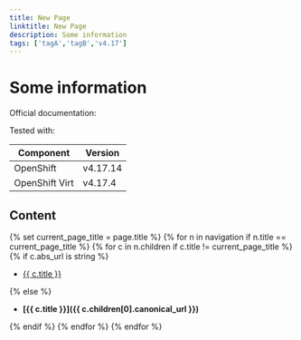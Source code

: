 ```yaml
---
title: New Page
linktitle: New Page
description: Some information
tags: ['tagA','tagB','v4.17']
---
```

# Some information

Official documentation:

Tested with:

|Component|Version|
|---|---|
|OpenShift|v4.17.14|
|OpenShift Virt|v4.17.4|

## Content

{% set current_page_title = page.title %}
{% for n in navigation if n.title == current_page_title %}
{% for c in n.children if c.title != current_page_title %}
{% if c.abs_url is string %}

- [{{ c.title }}]({{c.canonical_url}})

{% else %}

- **[{{ c.title }}]({{ c.children[0].canonical_url }})**

{% endif %}
{% endfor %}
{% endfor %}
